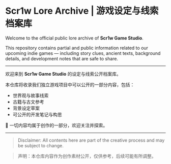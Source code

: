 # Scr1w Lore Archive | 游戏设定与线索档案库

Welcome to the official public lore archive of **Scr1w Game Studio**.

This repository contains partial and public information related to our upcoming indie games — including story clues, ancient texts, background details, and development notes that are safe to share.

---

欢迎来到 **Scr1w Game Studio** 的设定与线索公开档案库。

本仓库将收录我们独立游戏项目中可以公开的一部分内容，包括：
- 世界观与故事线索
- 古籍与古文参考
- 背景设定草案
- 可公开的开发笔记与构思

📜 一切内容均属于创作的一部分，欢迎关注并探索。

---

> Disclaimer: All contents here are part of the creative process and may be subject to change.

> 声明：本仓库内容作为创作素材公开，仅供参考，后续可能有所调整。
